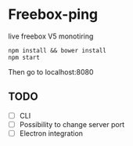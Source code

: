 # Freebox-ping

live freebox V5 monotiring

``` 
npm install && bower install
npm start
```

Then go to localhost:8080

## TODO 
- [ ] CLI
- [ ] Possibility to change server port
- [ ] Electron integration
